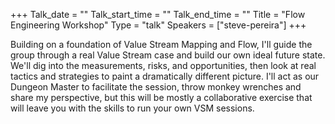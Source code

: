 +++
Talk_date = ""
Talk_start_time = ""
Talk_end_time = ""
Title = "Flow Engineering Workshop"
Type = "talk"
Speakers = ["steve-pereira"]
+++

Building on a foundation of Value Stream Mapping and Flow, I'll guide the group through a real Value Stream case and build our own ideal future state. We'll dig into the measurements, risks, and opportunities, then look at real tactics and strategies to paint a dramatically different picture. I'll act as our Dungeon Master to facilitate the session, throw monkey wrenches and share my perspective, but this will be mostly a collaborative exercise that will leave you with the skills to run your own VSM sessions.
